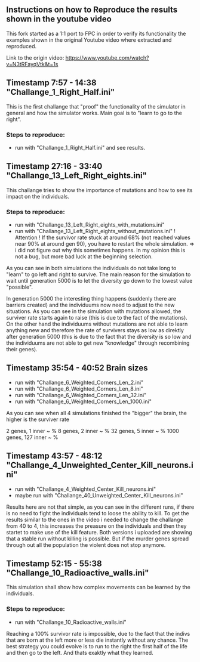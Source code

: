 ## Instructions on how to Reproduce the results shown in the youtube video
This fork started as a 1:1 port to FPC in order to verify its functionality
the examples shown in the original Youtube video where extracted and reproduced.

Link to the origin video: https://www.youtube.com/watch?v=N3tRFayqVtk&t=1s

## Timestamp 7:57 - 14:38 "Challange_1_Right_Half.ini"
This is the first challange that "proof" the functionality of the simulator in general and how the simulator works. Main goal is to "learn to go to the right".
### Steps to reproduce:
* run with "Challange_1_Right_Half.ini" and see results.

## Timestamp 27:16 - 33:40 "Challange_13_Left_Right_eights.ini"
This challange tries to show the importance of mutations and how to see its impact on the individuals.

### Steps to reproduce:
* run with "Challange_13_Left_Right_eights_with_mutations.ini"
* run with "Challange_13_Left_Right_eights_without_mutations.ini"
! Attention !
  If the survivor rate stuck at around 68% (not reached values near 90% at around gen 90), you have to restart the whole simulation.
  => i did not figure out why this sometimes happens. In my opinion this is not a bug, but more bad luck at the beginning selection.

As you can see in both simulations the individuals do not take long to "learn" to go left and right to survive. The main reason for the simulation to wait until generation 5000 is to let the diversity go down to the lowest value "possible".

In generation 5000 the interesting thing happens (suddenly there are barriers created) and the individuums now need to adjust to the new situations. As you can see in the simulation with mutations allowed, the surviver rate starts again to raise (this is due to the fact of the mutations). On the other hand the individuums without mutations are not able to learn anything new and therefore the rate of survivers stays as low as direktly after generation 5000 (this is due to the fact that the diversity is so low and the individuums are not able to get new "knowledge" through recombining their genes).


## Timestamp 35:54 - 40:52 Brain sizes
* run with "Challange_6_Weighted_Corners_Len_2.ini"
* run with "Challange_6_Weighted_Corners_Len_8.ini"
* run with "Challange_6_Weighted_Corners_Len_32.ini"
* run with "Challange_6_Weighted_Corners_Len_1000.ini"

As you can see when all 4 simulations finished the "bigger" the brain, the higher is the surviver rate

2 genes, 1 inner ~ %
8 genes, 2 inner ~ %
32 genes, 5 inner ~ %
1000 genes, 127 inner ~ %


## Timestamp 43:57 - 48:12 "Challange_4_Unweighted_Center_Kill_neurons.ini"
* run with "Challange_4_Weighted_Center_Kill_neurons.ini"
* maybe run with "Challange_40_Unweighted_Center_Kill_neurons.ini"

Results here are not that simple, as you can see in the different runs, if there is no need to fight the individuals tend to loose the ability to kill. To get the results similar to the ones in the video i needed to change the challange from 40 to 4, this increases the preasure on the individuals and then they startet to make use of the kill feature. Both versions i uploaded are showing that a stable run without killing is possible. But if the murder genes spread through out all the population the violent does not stop anymore.

## Timestamp 52:15 - 55:38 "Challange_10_Radioactive_walls.ini"
This simulation shall show how complex movements can be learned by the individuals.

### Steps to reproduce:
* run with "Challange_10_Radioactive_walls.ini"

Reaching a 100% survivor rate is impossible, due to the fact that the indivs that are born at the left more or less die instantly without any chance.
The best strategy you could evolve is to run to the right the first half of the life and then go to the left. And thats exaktly what they learned.

